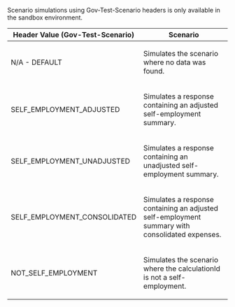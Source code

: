 <p>Scenario simulations using Gov-Test-Scenario headers is only available in the sandbox environment.</p>
<table>
    <thead>
        <tr>
            <th>Header Value (Gov-Test-Scenario)</th>
            <th>Scenario</th>
        </tr>
    </thead>
    <tbody>
        <tr>
            <td><p>N/A - DEFAULT</p></td>
            <td><p>Simulates the scenario where no data was found.</p></td>
        </tr>
        <tr>
            <td><p>SELF_EMPLOYMENT_ADJUSTED</p></td>
            <td><p>Simulates a response containing an adjusted self-employment summary.</p></td>
        </tr>
        <tr>
            <td><p>SELF_EMPLOYMENT_UNADJUSTED</p></td>
            <td><p>Simulates a response containing an unadjusted self-employment summary.</p></td>
        </tr>
        <tr>
            <td><p>SELF_EMPLOYMENT_CONSOLIDATED</p></td>
            <td><p>Simulates a response containing an adjusted self-employment summary with consolidated expenses.</p></td>
        </tr>
        <tr>
            <td><p>NOT_SELF_EMPLOYMENT</p></td>
            <td><p>Simulates the scenario where the calculationId is not a self-employment.</p></td>
        </tr>
    </tbody>
</table>
